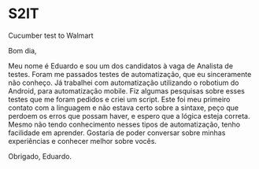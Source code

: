 # S2IT
Cucumber test to Walmart

Bom dia,

Meu nome é Eduardo e sou um dos candidatos à vaga de Analista de testes.
Foram me passados testes de automatização, que eu sinceramente não conheço. Já trabalhei com automatização utilizando o robotium do Android, para automatização mobile.
Fiz algumas pesquisas sobre esses testes que me foram pedidos e criei um script.
Este foi meu primeiro contato com a linguagem e não estava certo sobre a sintaxe, peço que perdoem os erros que possam haver, e espero que a lógica esteja correta.
Mesmo não tendo conhecimento nesses tipos de automatização, tenho facilidade em aprender. 
Gostaria de poder conversar sobre minhas experiências e conhecer melhor sobre vocês.

Obrigado,
Eduardo.
